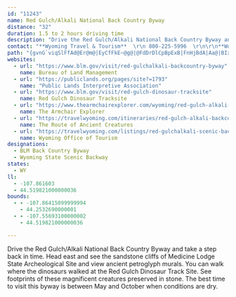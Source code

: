 ```yaml
---
id: "11243"
name: Red Gulch/Alkali National Back Country Byway
distance: "32"
duration: 1.5 to 2 hours driving time
description: "Drive the Red Gulch/Alkali National Back Country Byway and take a step back in time. View petroglyphs or dinosaur tracks. Take 32-mile byway and journey to the past."
contact: "**Wyoming Travel & Tourism**  \r\n 800-225-5996  \r\n\r\n**Worland Field Office**                                \r\n101 South 23rd                                           \r\nWorland, WY 82401-0119                                     \r\n 307-347-5100                                        "
path: "{gvnG`viqSlFfAd@Er@m@|EyCfFkE~@g@|@FdDrDlCpBpExB|FnHjBdA|Aa@|BIxBRrEGfDgAfEShBt@z@xB`CH|BZhGq@zFgB|G{ClFwBpMuBpKMbHnA`FJnFcBnD}BrEmFlHqKvA?lHiNlDoMvCk^p@yHjAuEdC}ElBiBx@uBDyD^{Ab@s@jKsH|CsChB_DtAeDrCuItFcU~AmEdE{Jl@iGXw@hBaDbDkJvB{HVo@`C}CzIaKbFmF`GoJxDaEfEsCjBaAh@KfEDbAc@bEiDvDsFN_@RkC^sAZQlCHn@EbDkA~@{@|Aq@pA{@nCeDlHaKnRwSdMgSHgAtBuK|DaNfBoI~A}DlCqKrE_JdBgJdMkUf@wC^{F~BaGfFmI|CcDbAqBtB{G\\wC^}HjGal@~CcUjB{GdAeI`IsKdAiCNs@JiDNuA\\q@zCmEdEmH`BoBb@_@\\EpAj@l@?^QN_@Lm@xAoM~AsLNuCGy@?_ALe@|AaBb@WtAMb@_@^i@TaAN_BOg@}@eAa@y@YmAO_B?yHKyBm@mDOgCu@aDM_BEyBHgCIaAS}@e@w@O{@Ty@zIaLrDyHlAcBtC_Gb@mAZ_AB_BNmAn@_CbA_CrA{BxBwB^{@|@}CtB}Jr@sB|BgFn@mBbA_Cr@eAdDmD^s@XeAZaHVyC~@iF~@eEReBHsIJmEh@cGNmDReBTeAlAmF`BuClNoTh@sAJ_cASkAyI_Wg@cBIa@QsC?_ADg@h@kAlJsO\\aBDwWB{A\\mD]yJCyEHsCCoJKoJDwAvCwZlB}T~BwLlCoSxA_I^mCp@gJj@aNtAqM^eET{F^gDBsE]aJBy@l@kBjDoHjBkDhAeC^cAGi@Ma@mAsA_@aAKw@Ky@b@aEEsAO_By@mEsCgJUaD@aGEiA_C{EgEmGsBsBiCe@m@So@q@[{@@q@h@uBXk@b@sBtEmIfCaHXyAXmD`@{Av@wAjAsAf@{@f@wAb@eBN_A?uCVmAh@kAnAkBh@iC^c@~AaAzAwCp@{@~@mBd@eC|@eBrA{Dz@gBf@k@`@aAFc@?uBNkAXy@hAqBZ}@\\oADs@?eA_@cB}AwAo@gAyB_Gc@aEi@{BI_ARyD?eCMgFMyAs@gCEwAD[h@qANaA_@qBqAmCaAiCgDkEu@mBmDiP_@aF]sAKw@Sa@i@sC_@oAyEwKm@_AwBsAg@_AmC{LSqBCsAC{DBmCiAuI?mBg@gFZkD?eAU{E?sCZsH_A{N[_DOcEi@gHIkC^{EEoJ^e@xAk@xBS^Q`Fj@jBl@p@^rE~EbBfA~CjAx^hEvIpA`Jj@pM`@lD?`Wj@t_@^vLXfEl@bIjC`An@xBvCn@`@nCRvDc@hBXhPzI~An@|APlC[j@[rAu@r@w@bFoD|Ac@jIuDdD{BxC_B`GyAvBW|BExCV~Bt@rBhAbDfC`GnCfIjA|C?tAMxUgCnMgBvFc@rAxA~Qh^lBtGnBnFhA`FnBxPFrDDrASxAyAxFsHlUcCfGeLb]cArGcFjYHpAPl@Td@jEhFdTnUfDrChCfAdHH^Hn@\\lApBfEhK`BrCb@Pj@EfAKnEaAl@LZ^h@lB|AbHvDzRt@fBvAdC~BlDhEnH~@hA`Ah@vJxDtFbBzBbBvGfHt@h@f@DhFiCxDoAVr@dDzB|@~An@h@lANtBe@pHuE~@YhKeA~b@mAzRStJ?bDRfF~AnNtFn@DxDMzDWrDa@rDr@t@x@fGtJ|BxCbOnNvCrBr@PXKfEaFt@s@lAw@jNzO|FfGfCjBbEn@vGDlBs@zAu@jHsFdIgEpGwCZa@bAsCpMs`@zIiWdAeCxC{F~@yApDgDne@k^bAe@`AWhEMnuAKv@Vp@x@"
websites:
  - url: "https://www.blm.gov/visit/red-gulchalkali-backcountry-byway"
    name: Bureau of Land Management
  - url: "https://publiclands.org/pages/site?=1793"
    name: "Public Lands Interpretive Association"
  - url: "https://www.blm.gov/visit/red-gulch-dinosaur-tracksite"
    name: Red Gulch Dinosaur Tracksite
  - url: "https://www.thearmchairexplorer.com/wyoming/red-gulch-alkali-scenic-backway.php"
    name: The Armchair Explorer
  - url: "https://travelwyoming.com/itineraries/red-gulch-alkali-backcountry-byway/"
    name: The Route of Ancient Creatures
  - url: "https://travelwyoming.com/listings/red-gulchalkali-scenic-backway"
    name: Wyoming Office of Tourism
designations:
  - BLM Back Country Byway
  - Wyoming State Scenic Backway
states:
  - WY
ll:
  - -107.861603
  - 44.519821000000036
bounds:
  - - -107.86415099999994
    - 44.2532690000001
  - - -107.55693100000002
    - 44.519821000000036

---
```


Drive the Red Gulch/Alkali National Back Country Byway and take a step back in time. Head east and see the sandstone cliffs of Medicine Lodge State Archeological Site and view ancient petroglyph murals. You can walk where the dinosaurs walked at the Red Gulch Dinosaur Track Site.  See footprints of these magnificent creatures preserved in stone. The best time to visit this byway is between May and October when conditions are dry.
